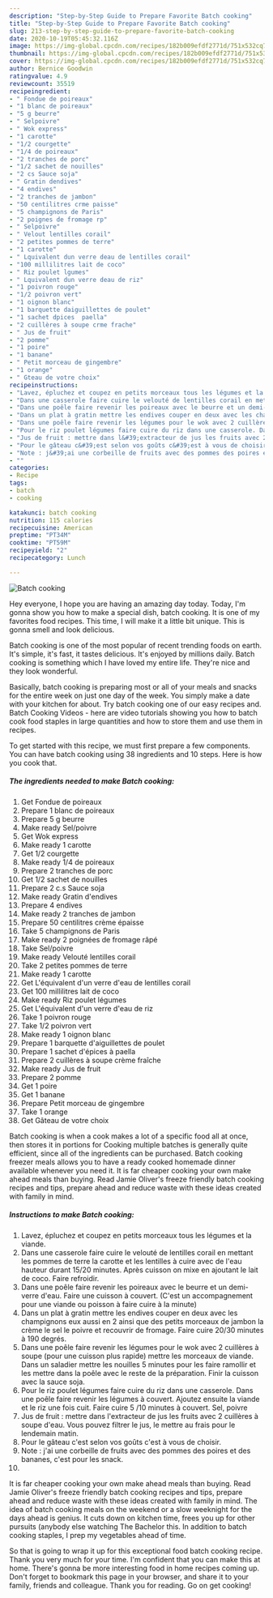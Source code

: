 ```yaml
---
description: "Step-by-Step Guide to Prepare Favorite Batch cooking"
title: "Step-by-Step Guide to Prepare Favorite Batch cooking"
slug: 213-step-by-step-guide-to-prepare-favorite-batch-cooking
date: 2020-10-19T05:45:32.116Z
image: https://img-global.cpcdn.com/recipes/182b009efdf2771d/751x532cq70/batch-cooking-photo-principale-de-la-recette.jpg
thumbnail: https://img-global.cpcdn.com/recipes/182b009efdf2771d/751x532cq70/batch-cooking-photo-principale-de-la-recette.jpg
cover: https://img-global.cpcdn.com/recipes/182b009efdf2771d/751x532cq70/batch-cooking-photo-principale-de-la-recette.jpg
author: Bernice Goodwin
ratingvalue: 4.9
reviewcount: 35519
recipeingredient:
- " Fondue de poireaux"
- "1 blanc de poireaux"
- "5 g beurre"
- " Selpoivre"
- " Wok express"
- "1 carotte"
- "1/2 courgette"
- "1/4 de poireaux"
- "2 tranches de porc"
- "1/2 sachet de nouilles"
- "2 cs Sauce soja"
- " Gratin dendives"
- "4 endives"
- "2 tranches de jambon"
- "50 centilitres crme paisse"
- "5 champignons de Paris"
- "2 poignes de fromage rp"
- " Selpoivre"
- " Velout lentilles corail"
- "2 petites pommes de terre"
- "1 carotte"
- " Lquivalent dun verre deau de lentilles corail"
- "100 millilitres lait de coco"
- " Riz poulet lgumes"
- " Lquivalent dun verre deau de riz"
- "1 poivron rouge"
- "1/2 poivron vert"
- "1 oignon blanc"
- "1 barquette daiguillettes de poulet"
- "1 sachet dpices  paella"
- "2 cuillères à soupe crme frache"
- " Jus de fruit"
- "2 pomme"
- "1 poire"
- "1 banane"
- " Petit morceau de gingembre"
- "1 orange"
- " Gteau de votre choix"
recipeinstructions:
- "Lavez, épluchez et coupez en petits morceaux tous les légumes et la viande."
- "Dans une casserole faire cuire le velouté de lentilles corail en mettant les pommes de terre la carotte et les lentilles à cuire avec de l&#39;eau hauteur durant 15/20 minutes. Après cuisson on mixe en ajoutant le lait de coco. Faire refroidir."
- "Dans une poêle faire revenir les poireaux avec le beurre et un demi-verre d&#39;eau. Faire une cuisson à couvert. (C&#39;est un accompagnement pour une viande ou poisson à faire cuire à la minute)"
- "Dans un plat à gratin mettre les endives couper en deux avec les champignons eux aussi en 2 ainsi que des petits morceaux de jambon la crème le sel le poivre et recouvrir de fromage. Faire cuire 20/30 minutes à 190 degrés."
- "Dans une poêle faire revenir les légumes pour le wok avec 2 cuillères à soupe (pour une cuisson plus rapide) mettre les morceaux de viande. Dans un saladier mettre les nouilles 5 minutes pour les faire ramollir et les mettre dans la poêle avec le reste de la préparation. Finir la cuisson avec la sauce soja."
- "Pour le riz poulet légumes faire cuire du riz dans une casserole. Dans une poêle faire revenir les légumes à couvert. Ajoutez ensuite la viande et le riz une fois cuit. Faire cuire 5 /10 minutes à couvert. Sel, poivre"
- "Jus de fruit : mettre dans l&#39;extracteur de jus les fruits avec 2 cuillères à soupe d&#39;eau. Vous pouvez filtrer le jus, le mettre au frais pour le lendemain matin."
- "Pour le gâteau c&#39;est selon vos goûts c&#39;est à vous de choisir."
- "Note : j&#39;ai une corbeille de fruits avec des pommes des poires et des bananes, c&#39;est pour les snack."
- ""
categories:
- Recipe
tags:
- batch
- cooking

katakunci: batch cooking 
nutrition: 115 calories
recipecuisine: American
preptime: "PT34M"
cooktime: "PT59M"
recipeyield: "2"
recipecategory: Lunch

---
```



![Batch cooking](https://img-global.cpcdn.com/recipes/182b009efdf2771d/751x532cq70/batch-cooking-photo-principale-de-la-recette.jpg)

Hey everyone, I hope you are having an amazing day today. Today, I'm gonna show you how to make a special dish, batch cooking. It is one of my favorites food recipes. This time, I will make it a little bit unique. This is gonna smell and look delicious.

Batch cooking is one of the most popular of recent trending foods on earth. It's simple, it's fast, it tastes delicious. It's enjoyed by millions daily. Batch cooking is something which I have loved my entire life. They're nice and they look wonderful.

Basically, batch cooking is preparing most or all of your meals and snacks for the entire week on just one day of the week. You simply make a date with your kitchen for about. Try batch cooking one of our easy recipes and. Batch Cooking Videos - here are video tutorials showing you how to batch cook food staples in large quantities and how to store them and use them in recipes.


To get started with this recipe, we must first prepare a few components. You can have batch cooking using 38 ingredients and 10 steps. Here is how you cook that.

<!--inarticleads1-->

##### The ingredients needed to make Batch cooking:

1. Get  Fondue de poireaux
1. Prepare 1 blanc de poireaux
1. Prepare 5 g beurre
1. Make ready  Sel/poivre
1. Get  Wok express
1. Make ready 1 carotte
1. Get 1/2 courgette
1. Make ready 1/4 de poireaux
1. Prepare 2 tranches de porc
1. Get 1/2 sachet de nouilles
1. Prepare 2 c.s Sauce soja
1. Make ready  Gratin d&#39;endives
1. Prepare 4 endives
1. Make ready 2 tranches de jambon
1. Prepare 50 centilitres crème épaisse
1. Take 5 champignons de Paris
1. Make ready 2 poignées de fromage râpé
1. Take  Sel/poivre
1. Make ready  Velouté lentilles corail
1. Take 2 petites pommes de terre
1. Make ready 1 carotte
1. Get  L&#39;équivalent d&#39;un verre d&#39;eau de lentilles corail
1. Get 100 millilitres lait de coco
1. Make ready  Riz poulet légumes
1. Get  L&#39;équivalent d&#39;un verre d&#39;eau de riz
1. Take 1 poivron rouge
1. Take 1/2 poivron vert
1. Make ready 1 oignon blanc
1. Prepare 1 barquette d&#39;aiguillettes de poulet
1. Prepare 1 sachet d&#39;épices à paella
1. Prepare 2 cuillères à soupe crème fraîche
1. Make ready  Jus de fruit
1. Prepare 2 pomme
1. Get 1 poire
1. Get 1 banane
1. Prepare  Petit morceau de gingembre
1. Take 1 orange
1. Get  Gâteau de votre choix


Batch cooking is when a cook makes a lot of a specific food all at once, then stores it in portions for Cooking multiple batches is generally quite efficient, since all of the ingredients can be purchased. Batch cooking freezer meals allows you to have a ready cooked homemade dinner available whenever you need it. It is far cheaper cooking your own make ahead meals than buying. Read Jamie Oliver&#39;s freeze friendly batch cooking recipes and tips, prepare ahead and reduce waste with these ideas created with family in mind. 

<!--inarticleads2-->

##### Instructions to make Batch cooking:

1. Lavez, épluchez et coupez en petits morceaux tous les légumes et la viande.
1. Dans une casserole faire cuire le velouté de lentilles corail en mettant les pommes de terre la carotte et les lentilles à cuire avec de l&#39;eau hauteur durant 15/20 minutes. Après cuisson on mixe en ajoutant le lait de coco. Faire refroidir.
1. Dans une poêle faire revenir les poireaux avec le beurre et un demi-verre d&#39;eau. Faire une cuisson à couvert. (C&#39;est un accompagnement pour une viande ou poisson à faire cuire à la minute)
1. Dans un plat à gratin mettre les endives couper en deux avec les champignons eux aussi en 2 ainsi que des petits morceaux de jambon la crème le sel le poivre et recouvrir de fromage. Faire cuire 20/30 minutes à 190 degrés.
1. Dans une poêle faire revenir les légumes pour le wok avec 2 cuillères à soupe (pour une cuisson plus rapide) mettre les morceaux de viande. Dans un saladier mettre les nouilles 5 minutes pour les faire ramollir et les mettre dans la poêle avec le reste de la préparation. Finir la cuisson avec la sauce soja.
1. Pour le riz poulet légumes faire cuire du riz dans une casserole. Dans une poêle faire revenir les légumes à couvert. Ajoutez ensuite la viande et le riz une fois cuit. Faire cuire 5 /10 minutes à couvert. Sel, poivre
1. Jus de fruit : mettre dans l&#39;extracteur de jus les fruits avec 2 cuillères à soupe d&#39;eau. Vous pouvez filtrer le jus, le mettre au frais pour le lendemain matin.
1. Pour le gâteau c&#39;est selon vos goûts c&#39;est à vous de choisir.
1. Note : j&#39;ai une corbeille de fruits avec des pommes des poires et des bananes, c&#39;est pour les snack.
1. 


It is far cheaper cooking your own make ahead meals than buying. Read Jamie Oliver&#39;s freeze friendly batch cooking recipes and tips, prepare ahead and reduce waste with these ideas created with family in mind. The idea of batch cooking meals on the weekend or a slow weeknight for the days ahead is genius. It cuts down on kitchen time, frees you up for other pursuits (anybody else watching The Bachelor this. In addition to batch cooking staples, I prep my vegetables ahead of time. 

So that is going to wrap it up for this exceptional food batch cooking recipe. Thank you very much for your time. I'm confident that you can make this at home. There's gonna be more interesting food in home recipes coming up. Don't forget to bookmark this page in your browser, and share it to your family, friends and colleague. Thank you for reading. Go on get cooking!
